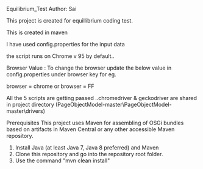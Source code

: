 Equilibrium_Test
Author: Sai

This project is created for equillibrium coding test.

This is created in maven

I have used config.properties for the input data

the script runs on Chrome v 95 by default..

Browser Value : To change the browser update the below value in config.properties under browser key for eg.

browser = chrome or browser = FF

All the 5 scripts are getting passed ..chromedriver & geckodriver are shared in project directory (PageObjectModel-master\PageObjectModel-master\drivers)

Prerequisites
This project uses Maven for assembling of OSGi bundles based on artifacts in Maven Central or any other accessible Maven repository.

1. Install Java (at least Java 7, Java 8 preferred) and Maven
2. Clone this repository and go into the repository root folder.
3. Use the command "mvn clean install"
